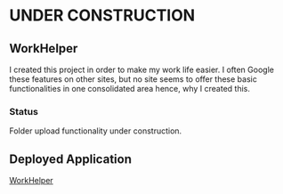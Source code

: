 # UNDER CONSTRUCTION
## WorkHelper
I created this project in order to make my work life easier. I often Google these features on other sites, but no site seems to offer these basic functionalities in one consolidated area hence, why I created this. 

### Status

Folder upload functionality under construction.

## Deployed Application
[WorkHelper](https://work-helper-mg.herokuapp.com)
